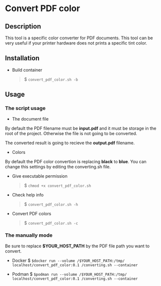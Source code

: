 # Convert PDF color

## Description

This tool is a specific color converter for PDF documents. This tool can be very useful if your printer hardware does not prints a specific tint color.

## Installation

- Build container
	> $ `convert_pdf_color.sh -b`

## Usage

### The script usage

- The document file

By default the PDF filename must be **input.pdf** and it must be storage in the root of the project. Otherwise the file is not going to be converted.

The converted result is going to recieve the **output.pdf** filename.

- Colors

By default the PDF color convertion is replacing **black** to **blue**. You can change this settings by editing the converting.sh file.

- Give executable permission
	> $ `chmod +x convert_pdf_color.sh`

- Check help info
	> $ `convert_pdf_color.sh -h`

- Convert PDF colors
	> $ `convert_pdf_color.sh -c`

### The manually mode

Be sure to replace **$YOUR_HOST_PATH** by the PDF file path you want to convert.

- Docker
	$ `$docker run --volume /$YOUR_HOST_PATH:/tmp/ localhost/convert_pdf_color:0.1 /converting.sh --container`

- Podman
	$ `$podman run --volume /$YOUR_HOST_PATH:/tmp/ localhost/convert_pdf_color:0.1 /converting.sh --container`
